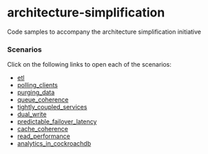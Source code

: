 # architecture-simplification
Code samples to accompany the architecture simplification initiative

### Scenarios
Click on the following links to open each of the scenarios:

* [etl](001_fragile_data_integrations/etl/steps.md)
* [polling_clients](001_fragile_data_integrations/polling_clients/steps.md)
* [purging_data](001_fragile_data_integrations/purging_data/steps.md)
* [queue_coherence](001_fragile_data_integrations/queue_coherence/steps.md)
* [tightly_coupled_services](001_fragile_data_integrations/tightly_coupled_services/steps.md)
* [dual_write](002_hyper_specialized_dbs/dual_write/steps.md)
* [predictable_failover_latency](003_failover_region/predictable_failover_latency/steps.md)
* [cache_coherence](004_unecessary_caching_tier/cache_coherence/steps.md)
* [read_performance](004_unecessary_caching_tier/read_performance/steps.md)
* [analytics_in_cockroachdb](005_unnecessary_dw_workloads/analytics_in_cockroachdb/steps.md)